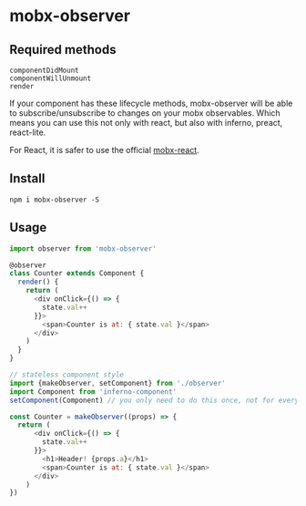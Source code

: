 # mobx-observer

## Required methods

```
componentDidMount
componentWillUnmount
render
```

If your component has these lifecycle methods, mobx-observer will be able to subscribe/unsubscribe to changes on your mobx observables. Which means you can use this not only with react, but also with inferno, preact, react-lite.

For React, it is safer to use the official [mobx-react](https://github.com/mobxjs/mobx-react).

## Install
```
npm i mobx-observer -S
```

## Usage
```javascript
import observer from 'mobx-observer'

@observer
class Counter extends Component {
  render() {
    return (
      <div onClick={() => {
        state.val++
      }}>
        <span>Counter is at: { state.val }</span>
      </div>
    )
  }
}

// stateless component style
import {makeObserver, setComponent} from './observer'
import Component from 'inferno-component'
setComponent(Component) // you only need to do this once, not for every component

const Counter = makeObserver((props) => {
  return (
      <div onClick={() => {
        state.val++
      }}>
        <h1>Header! {props.a}</h1>
        <span>Counter is at: { state.val }</span>
      </div>
    )
})
```
